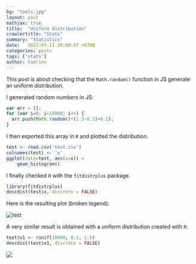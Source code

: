 ```yaml
---
bg: "tools.jpg"
layout: post
mathjax: true
title:  "Uniform distribution"
crawlertitle: "Stats"
summary: "Statistics"
date:   2017-07-11 20:09:47 +0700
categories: posts
tags: ['stats']
author: hadrien
---
```


This post is about checking that the `Math.random()` function in JS generate an uniform distribution.

I generated random numbers in JS:

```js
var arr = [];
for (var i=0; i<10000; i++) {
  arr.push(Math.random()*(1.5-0.1)+0.1);
}
```

I then exported this array in `R` and plotted the distribution.

```r
test <- read.csv('test.csv')
colnames(test) <- 'x'
ggplot(data=test, aes(x=x)) +
    geom_histogram()
```

I finally checked it with the `fitdistrplus` package.

```r
library(fitdistrplus)
descdist(test$x, discrete = FALSE)
```

Here is the resulting plot (broken legend):

![test](../../assets/images/distributionJS.png)

A very similar result is obtained with a uniform distribution created with `R`:

```r
test$x1 <- runif(10000, 0.1, 1.5)
descdist(test$x1, discrete = FALSE)
```

![](../../assets/images/distributionR.png)

